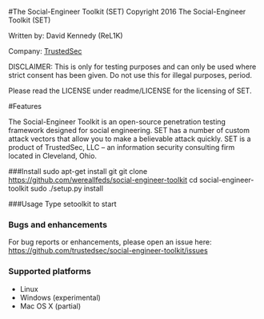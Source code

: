 #The Social-Engineer Toolkit (SET)
Copyright 2016 The Social-Engineer Toolkit (SET)

Written by: David Kennedy (ReL1K)

Company: [TrustedSec](https://www.trustedsec.com)

DISCLAIMER: This is only for testing purposes and can only be used where strict consent has been given. Do not use this for illegal purposes, period.

Please read the LICENSE under readme/LICENSE for the licensing of SET. 

#Features

The Social-Engineer Toolkit is an open-source penetration testing framework designed for social engineering. SET has a number of custom attack vectors that allow you to make a believable attack quickly. SET is a product of TrustedSec, LLC – an information security consulting firm located in Cleveland, Ohio.

###Install
    sudo apt-get install git
    git clone https://github.com/wereallfeds/social-engineer-toolkit
    cd social-engineer-toolkit
    sudo ./setup.py install
    
###Usage
    Type setoolkit to start

### Bugs and enhancements

For bug reports or enhancements, please open an issue here: https://github.com/trustedsec/social-engineer-toolkit/issues

### Supported platforms

* Linux
* Windows (experimental)
* Mac OS X (partial)
